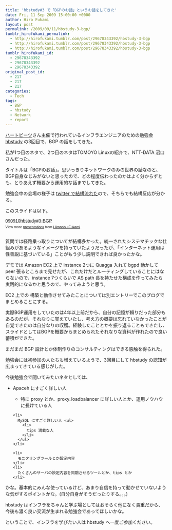 ```yaml
---
title: 'hbstudy#3 で「BGPのお話」というお話をしてきた'
date: Fri, 11 Sep 2009 15:00:00 +0000
author: Hiro Fukami
layout: post
permalink: /2009/09/11/hbstudy-3-bgp/
tumblr_hirofukami_permalink:
  - http://hirofukami.tumblr.com/post/29678343392/hbstudy-3-bgp
  - http://hirofukami.tumblr.com/post/29678343392/hbstudy-3-bgp
  - http://hirofukami.tumblr.com/post/29678343392/hbstudy-3-bgp
tumblr_hirofukami_id:
  - 29678343392
  - 29678343392
  - 29678343392
original_post_id:
  - 217
  - 217
  - 217
categories:
  - Tech
tags:
  - BGP
  - hbstudy
  - Network
  - report
---
```

<div class="section">
  <p>
    <a href="http://heartbeats.jp/" target="_blank">ハートビーツ</a>さん主催で行われているインフラエンジニアのための勉強会 <a href="http://heartbeats.jp/hbstudy/" target="_blank">hbstudy</a> の3回目で、BGP の話をしてきた。
  </p>
  
  <p>
    私が1つ目のネタで、2つ目のネタはTOMOYO Linuxの紹介で、NTT-DATA 沼口さんだった。
  </p>
  
  <p>
    タイトルは「BGPのお話」。思いっきりネットワークのみの世界の話なのと、BGP自身なじみがないと思ったので、どの程度伝わったのかはよく分からずとも、とりあえず概要から運用的な話までしてきた。
  </p>
  
  <p>
    勉強会中の会場の様子は <a href="http://twitter.com/#search?q=%23hbstudy" target="_blank">twitter で結構流れた</a>ので、そちらでも結構反応が分かる。
  </p>
  
  <p>
    このスライドは以下。
  </p>
  
  <div style="width:425px;text-align:left;" id="__ss_1988175">
    <a href="http://www.slideshare.net/d_sea/090910hbstudy3bgp" style="font:14px Helvetica, Arial, Sans-serif;display:block;margin:12px 0 3px;text-decoration:underline;" title="090910hbstudy#3-BGP" target="_blank">090910hbstudy#3-BGP</a> <div style="font-size:11px;font-family:tahoma, arial;height:26px;padding-top:2px;">
      View more <a href="http://www.slideshare.net/" style="text-decoration:underline;" target="_blank">presentations</a> from <a href="http://www.slideshare.net/d_sea" style="text-decoration:underline;" target="_blank">Hironobu Fukami</a>.
    </div>
  </div>
  
  <p>
    質問では経路乗っ取りについてが結構多かった。統一されたシステマチックな仕組みがあるようなイメージを持っていたようだったが、「インターネット運用は性善説に基づいている」ことがもう少し説明できれば良かったかな。
  </p>
  
  <p>
    デモでは Amazon EC2 上で instance 2つに Quagga 入れて bgpd 動かして peer 張るところまで見せたが、これだけだとルーティングしていることにはならないので、instance 7つくらいで AS path 長を持たせた構成を作ってみたら実践的になるかと思うので、やってみようと思う。
  </p>
  
  <p>
    EC2 上での 構築と動作させてみたことについては別エントリーでこのブログでまとめることにする。
  </p>
  
  <p>
    実際BGP運用をしていたのは4年以上前だから、自分の記憶が頼りだった部分もあるのだが、それなりに覚えていたし、考え方の概要は忘れていなかったことが自覚できたのは自分なりの収穫。経験したこととかを振り返ることもできたし、スライドとしてはBGPを概要からまとめられたそれなりな資料が作れたので良い蓄積ができた。
  </p>
  
  <p>
    まだまだ BGP 設計とか体制作りのコンサルティングはできる感触を得られた。
  </p>
  
  <p>
    勉強会には初参加の人たちも増えているようで、3回目にして hbstudy の認知が広まってきている感じがした。
  </p>
  
  <p>
    今後勉強会で聞いてみたいネタとしては、
  </p>
  
  <ul>
    <li>
      Apaceh にすごく詳しい人</p> <ul>
        <li>
          特に proxy とか、proxy_loadbalancer に詳しい人とか、運用ノウハウに長けている人
        </li>
      </ul>
    </li>
    
    <li>
      MySQL にすごく詳しい人 <ul>
        <li>
          tips 満載な人
        </li>
      </ul>
    </li>
    
    <li>
      モニタリングツールとか設定内容
    </li>
    <li>
      たくさんのサーバの設定内容を同期させるツールとか、tips とか
    </li>
  </ul>
  
  <p>
    かな。基本的にみんな使っているけど、あまり自信を持って動かせていないような気がするポイントかな。(自分自身がそうだったりする。。。)
  </p>
  
  <p>
    hbstudy はインフラをちゃんと学ぶ場としてはおそらく他になく貴重だから、今後も濃く良い交流が生まれる勉強会であってほしいかな。
  </p>
  
  <p>
    ということで、インフラを学びたい人は hbstudy へ一度ご参加ください。
  </p>
</div>